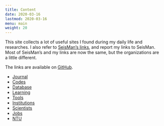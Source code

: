 ```yaml
---
title: Content
date: 2020-03-16
lastmod: 2020-03-16
menu: main
weight: 20
---
```


This site collects a lot of useful sites I found during my daily life and researches. I also refer to [SeisMan’s links](https://link.seisman.info/), and report my links to SeisMan. Most of SeisMan’s and my links are now the same, but the organizations are a little different.

The links are available on [GitHub](https://github.com/core-man/link).

- [Journal](../post/journals/)
- [Codes](../post/codes/)
- [Database](../post/database/)
- [Learning](../post/learning/)
- [Tools](../post/tools/)
- [Institutions](../post/institutions/)
- [Scientists](../post/scientists/)
- [Jobs](../post/jobs/)
- [NTU](../post/ntu/)


